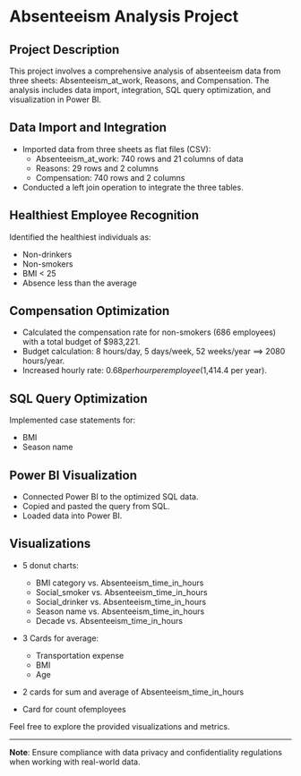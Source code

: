# Absenteeism Analysis Project

## Project Description

This project involves a comprehensive analysis of absenteeism data from three sheets: Absenteeism_at_work, Reasons, and Compensation. The analysis includes data import, integration, SQL query optimization, and visualization in Power BI.

## Data Import and Integration

- Imported data from three sheets as flat files (CSV):
  - Absenteeism_at_work: 740 rows and 21 columns of data
  - Reasons: 29 rows and 2 columns
  - Compensation: 740 rows and 2 columns
- Conducted a left join operation to integrate the three tables.

## Healthiest Employee Recognition

Identified the healthiest individuals as:
- Non-drinkers
- Non-smokers
- BMI < 25
- Absence less than the average

  
## Compensation Optimization

- Calculated the compensation rate for non-smokers (686 employees) with a total budget of $983,221.
- Budget calculation: 8 hours/day, 5 days/week, 52 weeks/year ==> 2080 hours/year.
- Increased hourly rate: $0.68 per hour per employee ($1,414.4 per year).

## SQL Query Optimization

Implemented case statements for:
- BMI
- Season name

## Power BI Visualization

- Connected Power BI to the optimized SQL data.
- Copied and pasted the query from SQL.
- Loaded data into Power BI.

## Visualizations

- 5 donut charts:
  - BMI category vs. Absenteeism_time_in_hours
  - Social_smoker vs. Absenteeism_time_in_hours
  - Social_drinker vs. Absenteeism_time_in_hours
  - Season name vs. Absenteeism_time_in_hours
  - Decade vs. Absenteeism_time_in_hours
 
- 3 Cards for average:
  - Transportation expense
  - BMI
  - Age
- 2 cards for sum and average of Absenteeism_time_in_hours
- Card for count ofemployees


Feel free to explore the provided visualizations and metrics.

---

**Note**: Ensure compliance with data privacy and confidentiality regulations when working with real-world data.

